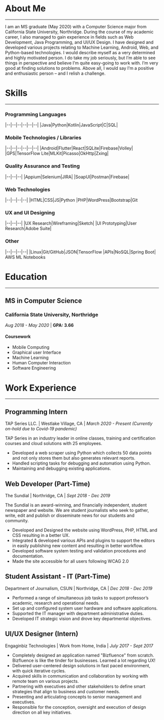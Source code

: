 # About Me 
---

I am an MS graduate (May 2020) with a Computer Science major from California State University, Northridge. During the course of my academic career, I also managed to gain experience in fields such as Web Development, Java Programming, and UI/UX Design. I have designed and developed various projects relating to Machine Learning, Android, Web, and Python-based technologies. I would describe myself as a very determined and highly motivated person. I do take my job seriously, but I’m able to see things in perspective and believe I’m quite easy-going to work with. I’m very good at finding solutions to problems. Above all, I would say I’m a positive and enthusiastic person – and I relish a challenge.

# Skills
---

### Programming Languages

|--|--|--|--|--|--|
|Java|Python|Kotlin|JavaScript|C|SQL|

### Mobile Technologies / Libraries

|--|--|--|--|--|--|
|Android|Flutter|React|SQLite|Firebase|Volley|
|GPS|TensorFlow Lite|MLKit|Picasso|OkHttp|Zxing|

### Quality Assurance and Testing

|--|--|--|
|Appium|Selenium|JIRA|
|SoapUI|Postman|Firebase|

### Web Technologies

|--|--|--|--|
|HTML|CSS|JS|Python
|PHP|WordPress|Bootstrap|Git

### UX and UI Designing

|--|--|--|
|UX Research|Wireframing|Sketch|
|UI Prototyping|User Research|Adobe Suite|

### Other

|--|--|--|--|
|Linux|Git/GitHub|JSON|TensorFlow
|APIs|NoSQL|Spring Boot| AWS ML Notebooks


# Education
---

## MS in Computer Science
### **California State University, Northridge**

*Aug 2018 - May 2020* | 
**GPA: 3.66**

#### Coursework
- Mobile Computing
- Graphical user Interface
- Machine Learning
- Human Computer Interaction
- Software Engineering


# Work Experience
---

## Programming Intern 
TAP Series LLC. | 
Westlake Village, CA | 
_March 2020 - Present (Currently on-hold due to Covid-19 pandemic)_

TAP Series in an industry leader in online classes, training and certification courses and cloud solutions with 25 employees.
- Developed a web scraper using Python which collects 50 data points and not only stores them but also generates relevant reports. 
- Handled scripting tasks for debugging and automation using Python.
- Maintaining and debugging existing applications.

## Web Developer (Part-Time) 
The Sundial | 
Northridge, CA | 
_Sept 2018 - Dec 2019_

The Sundial is an award-winning, and financially independent, student newspaper and website. We are student journalists who  seek to gather, write, edit and publish or disseminate news for our students and community.
- Developed and Designed the website using WordPress, PHP, HTML and CSS resulting in a better UX.
- Integrated & developed various APIs and plugins to support the editors in easily publishing new content and resulting in better workflow.
- Developed software system testing and validation procedures and documentation.
- Made the site accessible for all users following WCAG 2.0

## Student Assistant - IT (Part-Time) 
Department of Journalism, CSUN | 
Northridge, CA | 
_Dec 2018 - Dec 2019_

- Performed a range of simultaneous job tasks to support professor’s academic, research and operational needs.  
- Set up and configured system user hardware and software applications.  
- Supported the IT manager with department administrative duties.  
- Developed IT strategic vision and drove key departmental objectives.

## UI/UX Designer (Intern) 
Engaginbiz Technologies | 
Work from Home, India | 
_July 2017 - Sept 2017_

- Completely designed an application named "Bizfluence" from scratch. Bizfluence is like the tinder for businesses. Learned a lot regarding UX!  
- Delivered user-centered design solutions in fast paced environment, with quick iterative cycles.  
- Acquired skills in communication and collaboration by working with remote team on various projects.  
- Partnering with executives and other stakeholders to define smart strategies that align to business and customer needs.  
- Presenting and articulating concepts to senior management and executives.  
- Responsible for the conception, oversight and execution of design direction on all key initiatives.

